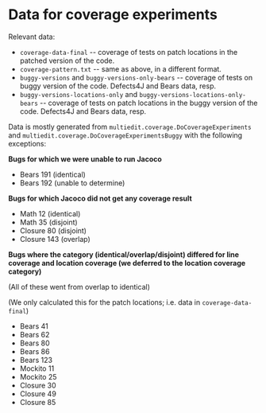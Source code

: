 # Data for coverage experiments

Relevant data:

* `coverage-data-final` 
-- coverage of tests on patch locations in the patched version of the code.
* `coverage-pattern.txt` 
-- same as above, in a different format.
* `buggy-versions` and `buggy-versions-only-bears` 
-- coverage of tests on buggy version of the code. 
Defects4J and Bears data, resp.
* `buggy-versions-locations-only` and `buggy-versions-locations-only-bears` 
-- coverage of tests on patch locations in the buggy version of the code. 
Defects4J and Bears data, resp.


Data is mostly generated from `multiedit.coverage.DoCoverageExperiments` 
and `multiedit.coverage.DoCoverageExperimentsBuggy` with the following exceptions:

**Bugs for which we were unable to run Jacoco**

* Bears 191 (identical)
* Bears 192 (unable to determine)

**Bugs for which Jacoco did not get any coverage result**

* Math 12 (identical)
* Math 35 (disjoint)
* Closure 80 (disjoint)
* Closure 143 (overlap)


**Bugs where the category (identical/overlap/disjoint) 
differed for line coverage and location coverage
(we deferred to the location coverage category)**

(All of these went from overlap to identical)

(We only calculated this for the patch locations; i.e. data in `coverage-data-final`)

* Bears 41 
* Bears 62 
* Bears 80
* Bears 86
* Bears 123
* Mockito 11
* Mockito 25
* Closure 30
* Closure 49
* Closure 85